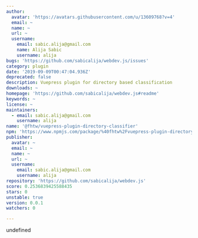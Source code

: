```yaml
---
author:
  avatar: 'https://avatars.githubusercontent.com/u/13609768?v=4'
  email: ~
  name: ~
  url: ~
  username:
    email: sabic.alija@gmail.com
    name: Alija Sabic
    username: alija
bugs: 'https://github.com/sabicalija/webdev.js/issues'
category: plugin
date: '2019-09-09T00:47:04.936Z'
deprecated: false
description: Vuepress plugin for directory based classification
downloads: ~
homepage: 'https://github.com/sabicalija/webdev.js#readme'
keywords: ~
license: ~
maintainers:
  - email: sabic.alija@gmail.com
    username: alija
name: '@fhtw/vuepress-plugin-directory-classifier'
npm: 'https://www.npmjs.com/package/%40fhtw%2Fvuepress-plugin-directory-classifier'
publisher:
  avatar: ~
  email: ~
  name: ~
  url: ~
  username:
    email: sabic.alija@gmail.com
    username: alija
repository: 'https://github.com/sabicalija/webdev.js'
score: 0.2536839425588435
stars: 0
unstable: true
version: 0.0.1
watchers: 0

---
```


undefined